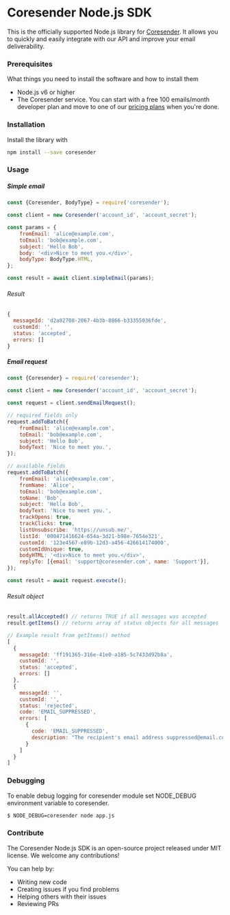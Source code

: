# Coresender Node.js SDK

This is the officially supported Node.js library for [Coresender](https://coresender.com). It allows you to quickly and easily integrate with our API and improve your email deliverability.

### Prerequisites

What things you need to install the software and how to install them

* Node.js v6 or higher
* The Coresender service. You can start with a free 100 emails/month developer plan and move to one of our [pricing plans](https://coresender.com/pricing) when you're done.

### Installation

Install the library with
```bash
npm install --save coresender
```

### Usage

##### Simple email
```javascript
const {Coresender, BodyType} = require('coresender');

const client = new Coresender('account_id', 'account_secret');

const params = {
    fromEmail: 'alice@example.com',
    toEmail: 'bob@example.com',
    subject: 'Hello Bob',
    body: '<div>Nice to meet you.</div>',
    bodyType: BodyType.HTML,
};

const result = await client.simpleEmail(params);
```

###### Result
```javascript
{
  messageId: 'd2a82708-2067-4b3b-8866-b33355036fde',
  customId: '',
  status: 'accepted',
  errors: []
}
```

##### Email request
```javascript
const {Coresender} = require('coresender');

const client = new Coresender('account_id', 'account_secret');

const request = client.sendEmailRequest();

// required fields only
request.addToBatch({
    fromEmail: 'alice@example.com',
    toEmail: 'bob@example.com',
    subject: 'Hello Bob',
    bodyText: 'Nice to meet you.',
});

// available fields
request.addToBatch({
    fromEmail: 'alice@example.com',
    fromName: 'Alice',
    toEmail: 'bob@example.com',
    toName: 'Bob',
    subject: 'Hello Bob',
    bodyText: 'Nice to meet you.',
    trackOpens: true,
    trackClicks: true,
    listUnsubscribe: 'https://unsub.me/',
    listId: '000471416624-654a-3d21-b98e-7654e321',
    customId: '123e4567-e89b-12d3-a456-426614174000',
    customIdUnique: true,
    bodyHTML: '<div>Nice to meet you.</div>',
    replyTo: [{email: 'support@coresender.com', name: 'Support'}],
});

const result = await request.execute();
```

###### Result object
```javascript
result.allAccepted() // returns TRUE if all messages was accepted
result.getItems() // returns array of status objects for all messages

// Example result from getItems() method
[
  {
    messageId: 'ff191365-316e-41e0-a185-5c7433d92b8a',
    customId: '',
    status: 'accepted',
    errors: []
  },
  {
    messageId: '',
    customId: '',
    status: 'rejected',
    code: 'EMAIL_SUPPRESSED',
    errors: [
      {
        code: 'EMAIL_SUPPRESSED',
        description: "The recipient's email address suppressed@email.com is on a suppression list"
      }
    ]
  }
]
```


### Debugging
To enable debug logging for coresender module set NODE_DEBUG environment variable to coresender.

```bash
$ NODE_DEBUG=coresender node app.js
```

### Contribute

The Coresender Node.js SDK is an open-source project released under MIT license. We welcome any contributions!

You can help by:
* Writing new code
* Creating issues if you find problems
* Helping others with their issues
* Reviewing PRs
